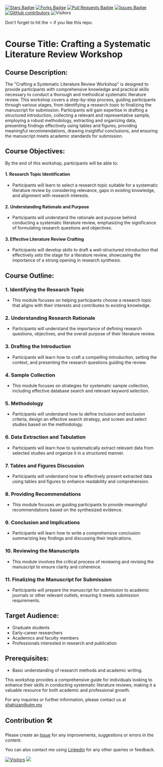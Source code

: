 <a href="https://github.com/drshahizan/courses/stargazers"><img src="https://img.shields.io/github/stars/drshahizan/courses" alt="Stars Badge"/></a>
<a href="https://github.com/drshahizan/courses/network/members"><img src="https://img.shields.io/github/forks/drshahizan/courses" alt="Forks Badge"/></a>
<a href="https://github.com/drshahizan/courses/pulls"><img src="https://img.shields.io/github/issues-pr/drshahizan/courses" alt="Pull Requests Badge"/></a>
<a href="https://github.com/drshahizan/courses/issues"><img src="https://img.shields.io/github/issues/drshahizan/courses" alt="Issues Badge"/></a>
<a href="https://github.com/drshahizan/courses/graphs/contributors"><img alt="GitHub contributors" src="https://img.shields.io/github/contributors/drshahizan/courses?color=2b9348"></a>
![Visitors](https://api.visitorbadge.io/api/visitors?path=https%3A%2F%2Fgithub.com%2Fdrshahizan%2Fcourses&labelColor=%23d9e3f0&countColor=%23697689&style=flat)

Don't forget to hit the :star: if you like this repo.

# Course Title: Crafting a Systematic Literature Review Workshop

## Course Description:
The "Crafting a Systematic Literature Review Workshop" is designed to provide participants with comprehensive knowledge and practical skills necessary to conduct a thorough and methodical systematic literature review. This workshop covers a step-by-step process, guiding participants through various stages, from identifying a research topic to finalizing the manuscript for submission. Participants will gain expertise in drafting a structured introduction, collecting a relevant and representative sample, employing a robust methodology, extracting and organizing data, presenting findings effectively using tables and figures, providing meaningful recommendations, drawing insightful conclusions, and ensuring the manuscript meets academic standards for submission.

## Course Objectives:
By the end of this workshop, participants will be able to:

#### 1. Research Topic Identification
   - Participants will learn to select a research topic suitable for a systematic literature review by considering relevance, gaps in existing knowledge, and alignment with research interests.

#### 2. Understanding Rationale and Purpose
   - Participants will understand the rationale and purpose behind conducting a systematic literature review, emphasizing the significance of formulating research questions and objectives.

#### 3. Effective Literature Review Crafting
   - Participants will develop skills to draft a well-structured introduction that effectively sets the stage for a literature review, showcasing the importance of a strong opening in research synthesis.
     
## Course Outline:
### 1. Identifying the Research Topic
   - This module focuses on helping participants choose a research topic that aligns with their interests and contributes to existing knowledge.
  
### 2. Understanding Research Rationale 
   -  Participants will understand the importance of defining research questions, objectives, and the overall purpose of their literature review.
  
### 3. Drafting the Introduction
   - Participants will learn how to craft a compelling introduction, setting the context, and presenting the research questions guiding the review.
  
### 4. Sample Collection
   - This module focuses on strategies for systematic sample collection, including effective database search and relevant keyword selection.
  
### 5. Methodology
   - Participants will understand how to define inclusion and exclusion criteria, design an effective search strategy, and screen and select studies based on the methodology.
  
### 6. Data Extraction and Tabulation
   - Participants will learn how to systematically extract relevant data from selected studies and organize it in a structured manner.
  
### 7. Tables and Figures Discussion
   - Participants will understand how to effectively present extracted data using tables and figures to enhance readability and comprehension.
  
### 8. Providing Recommendations
   - This module focuses on guiding participants to provide meaningful recommendations based on the synthesized evidence.
  
### 9. Conclusion and Implications
   - Participants will learn how to write a comprehensive conclusion summarizing key findings and discussing their implications.
  
### 10. Reviewing the Manuscripts
- This module involves the critical process of reviewing and revising the manuscript to ensure clarity and coherence.
  
### 11. Finalizing the Manuscript for Submission
 - Participants will prepare the manuscript for submission to academic journals or other relevant outlets, ensuring it meets submission requirements.

## Target Audience:
- Graduate students
- Early-career researchers
- Academics and faculty members
- Professionals interested in research and publication

## Prerequisites:
- Basic understanding of research methods and academic writing.

This workshop provides a comprehensive guide for individuals looking to enhance their skills in conducting systematic literature reviews, making it a valuable resource for both academic and professional growth.

For any inquiries or further information, please contact us at shahizan@utm.my

## Contribution 🛠️
Please create an [Issue](https://github.com/drshahizan/courses/issues) for any improvements, suggestions or errors in the content.

You can also contact me using [Linkedin](https://www.linkedin.com/in/drshahizan/) for any other queries or feedback.

[![Visitors](https://api.visitorbadge.io/api/visitors?path=https%3A%2F%2Fgithub.com%2Fdrshahizan&labelColor=%23697689&countColor=%23555555&style=plastic)](https://visitorbadge.io/status?path=https%3A%2F%2Fgithub.com%2Fdrshahizan)
![](https://hit.yhype.me/github/profile?user_id=81284918)

